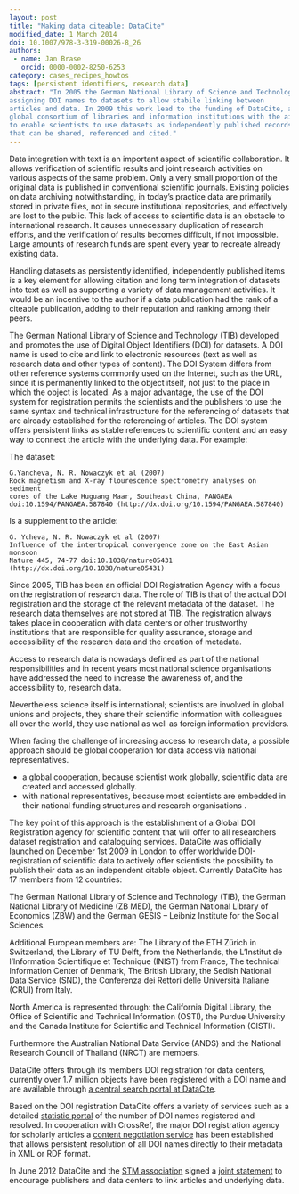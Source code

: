 ```yaml
---
layout: post
title: "Making data citeable: DataCite"
modified_date: 1 March 2014
doi: 10.1007/978-3-319-00026-8_26
authors:
 - name: Jan Brase
   orcid: 0000-0002-8250-6253
category: cases_recipes_howtos
tags: [persistent identifiers, research data]
abstract: "In 2005 the German National Library of Science and Technology started
assigning DOI names to datasets to allow stabile linking between
articles and data. In 2009 this work lead to the funding of DataCite, a
global consortium of libraries and information institutions with the aim
to enable scientists to use datasets as independently published records
that can be shared, referenced and cited."
---
```


Data integration with text is an important aspect of scientific
collaboration. It allows verification of scientific results and joint
research activities on various aspects of the same problem. Only a very
small proportion of the original data is published in conventional
scientific journals. Existing policies on data archiving
notwithstanding, in today’s practice data are primarily stored in
private files, not in secure institutional repositories, and effectively
are lost to the public. This lack of access to scientific data is an
obstacle to international research. It causes unnecessary duplication of
research efforts, and the verification of results becomes difficult, if
not impossible. Large amounts of research funds are spent every year to
recreate already existing data.

Handling datasets as persistently identified, independently published
items is a key element for allowing citation and long term integration
of datasets into text as well as supporting a variety of data management
activities. It would be an incentive to the author if a data publication
had the rank of a citeable publication, adding to their reputation and
ranking among their peers.

The German National Library of Science and Technology (TIB) developed
and promotes the use of Digital Object Identifiers (DOI) for datasets. A
DOI name is used to cite and link to electronic resources (text as well
as research data and other types of content). The DOI System differs
from other reference systems commonly used on the Internet, such as the
URL, since it is permanently linked to the object itself, not just to
the place in which the object is located. As a major advantage, the use
of the DOI system for registration permits the scientists and the
publishers to use the same syntax and technical infrastructure for the
referencing of datasets that are already established for the referencing
of articles. The DOI system offers persistent links as stable references
to scientific content and an easy way to connect the article with the
underlying data. For example:

The dataset:

```
G.Yancheva, N. R. Nowaczyk et al (2007)
Rock magnetism and X-ray flourescence spectrometry analyses on sediment
cores of the Lake Huguang Maar, Southeast China, PANGAEA
doi:10.1594/PANGAEA.587840 (http://dx.doi.org/10.1594/PANGAEA.587840)
```

Is a supplement to the article:

```
G. Ycheva, N. R. Nowaczyk et al (2007)
Influence of the intertropical convergence zone on the East Asian monsoon
Nature 445, 74-77 doi:10.1038/nature05431 (http://dx.doi.org/10.1038/nature05431)
```

Since 2005, TIB has been an official DOI Registration Agency with a
focus on the registration of research data. The role of TIB is that of
the actual DOI registration and the storage of the relevant metadata of
the dataset. The research data themselves are not stored at TIB. The
registration always takes place in cooperation with data centers or
other trustworthy institutions that are responsible for quality
assurance, storage and accessibility of the research data and the
creation of metadata.

Access to research data is nowadays defined as part of the national
responsibilities and in recent years most national science organisations
have addressed the need to increase the awareness of, and the
accessibility to, research data.

Nevertheless science itself is international; scientists are involved in
global unions and projects, they share their scientific information with
colleagues all over the world, they use national as well as foreign
information providers.

When facing the challenge of increasing access to research data, a
possible approach should be global cooperation for data access via
national representatives.

* a global cooperation, because scientist work globally, scientific data
are created and accessed globally.
* with national representatives, because most scientists are embedded in
their national funding structures and research organisations .

The key point of this approach is the establishment of a Global DOI
Registration agency for scientific content that will offer to all
researchers dataset registration and cataloguing services. DataCite was
officially launched on December 1st 2009 in London to offer worldwide
DOI-registration of scientific data to actively offer scientists the
possibility to publish their data as an independent citable object.
Currently DataCite has 17 members from 12 countries:

The German National Library of Science and Technology (TIB), the German
National Library of Medicine (ZB MED), the German National Library of
Economics (ZBW) and the German GESIS – Leibniz Institute for the Social
Sciences.

Additional European members are: The Library of the ETH Zürich
in Switzerland, the Library of TU Delft, from the Netherlands, the
L’Institut de l’Information Scientifique et Technique (INIST) from
France, The technical Information Center of Denmark, The British
Library, the Sedish National Data Service (SND), the Conferenza dei
Rettori delle Università Italiane (CRUI) from Italy.

North America is represented through: the California Digital Library, the Office of
Scientific and Technical Information (OSTI), the Purdue University and
the Canada Institute for Scientific and Technical Information (CISTI).

Furthermore the Australian National Data Service (ANDS) and the National
Research Council of Thailand (NRCT) are members.

DataCite offers through its members DOI registration for data centers,
currently over 1.7 million objects have been registered with a DOI name
and are available through [a central search portal at
DataCite](http://search.datacite.org/ui).

Based on the DOI registration DataCite offers a variety of services such
as a detailed [statistic portal](http://stats.datacite.org) of the number
of DOI names registered and resolved. In cooperation with CrossRef, the
major DOI registration agency for scholarly articles a
[content negotiation service](http://www.crosscite.org/cn) has been
established that allows persistent resolution of all DOI names directly
to their metadata in XML or RDF format.

In June 2012 DataCite and the [STM association](http://stm-assoc.org) signed
a [joint statement](http://www.datacite.org/node/65) to encourage publishers
and data centers to link articles and underlying data.
